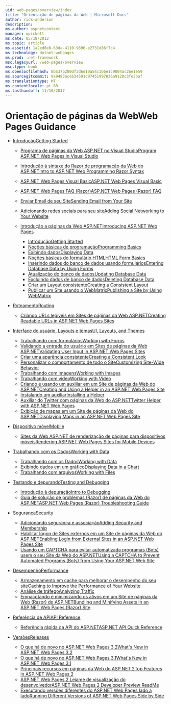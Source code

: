 ```yaml
---
uid: web-pages/overview/index
title: "Orientação de páginas da Web | Microsoft Docs"
author: rick-anderson
description: 
ms.author: aspnetcontent
manager: wpickett
ms.date: 05/18/2012
ms.topic: article
ms.assetid: 1a2ed0e8-63da-4110-9896-e2731d86f7c4
ms.technology: dotnet-webpages
ms.prod: .net-framework
msc.legacyurl: /web-pages/overview
msc.type: book
ms.openlocfilehash: 8b537b200df3d6d10a54c1b6e1c9004ac26e1e59
ms.sourcegitcommit: 9a9483aceb34591c97451997036a9120c3fe2baf
ms.translationtype: MT
ms.contentlocale: pt-BR
ms.lasthandoff: 11/10/2017
---
```

<a name="web-pages-guidance"></a><span data-ttu-id="f1609-102">Orientação de páginas da Web</span><span class="sxs-lookup"><span data-stu-id="f1609-102">Web Pages Guidance</span></span>
====================
- [<span data-ttu-id="f1609-103">Introdução</span><span class="sxs-lookup"><span data-stu-id="f1609-103">Getting Started</span></span>](getting-started/index.md)

    - [<span data-ttu-id="f1609-104">Programa de páginas da Web ASP.NET no Visual Studio</span><span class="sxs-lookup"><span data-stu-id="f1609-104">Program ASP.NET Web Pages in Visual Studio</span></span>](getting-started/program-asp-net-web-pages-in-visual-studio.md)
    - [<span data-ttu-id="f1609-105">Introdução à sintaxe do Razor de programação da Web do ASP.NET</span><span class="sxs-lookup"><span data-stu-id="f1609-105">Intro to ASP.NET Web Programming Razor Syntax</span></span>](getting-started/introducing-razor-syntax-c.md)
    - [<span data-ttu-id="f1609-106">ASP.NET Web Pages Visual Basic</span><span class="sxs-lookup"><span data-stu-id="f1609-106">ASP.NET Web Pages Visual Basic</span></span>](getting-started/introducing-razor-syntax-vb.md)
    - [<span data-ttu-id="f1609-107">ASP.NET Web Pages FAQ (Razor)</span><span class="sxs-lookup"><span data-stu-id="f1609-107">ASP.NET Web Pages (Razor) FAQ</span></span>](getting-started/aspnet-web-pages-razor-faq.md)
    - [<span data-ttu-id="f1609-108">Enviar Email de seu Site</span><span class="sxs-lookup"><span data-stu-id="f1609-108">Sending Email from Your Site</span></span>](getting-started/11-adding-email-to-your-web-site.md)
    - [<span data-ttu-id="f1609-109">Adicionando redes sociais para seu site</span><span class="sxs-lookup"><span data-stu-id="f1609-109">Adding Social Networking to Your Website</span></span>](getting-started/13-adding-social-networking-to-your-web-site.md)
    - [<span data-ttu-id="f1609-110">Introdução a páginas da Web ASP.NET</span><span class="sxs-lookup"><span data-stu-id="f1609-110">Introducing ASP.NET Web Pages</span></span>](getting-started/introducing-aspnet-web-pages-2/index.md)

        - [<span data-ttu-id="f1609-111">Introdução</span><span class="sxs-lookup"><span data-stu-id="f1609-111">Getting Started</span></span>](getting-started/introducing-aspnet-web-pages-2/getting-started.md)
        - [<span data-ttu-id="f1609-112">Noções básicas de programação</span><span class="sxs-lookup"><span data-stu-id="f1609-112">Programming Basics</span></span>](getting-started/introducing-aspnet-web-pages-2/intro-to-web-pages-programming.md)
        - [<span data-ttu-id="f1609-113">Exibindo dados</span><span class="sxs-lookup"><span data-stu-id="f1609-113">Displaying Data</span></span>](getting-started/introducing-aspnet-web-pages-2/displaying-data.md)
        - [<span data-ttu-id="f1609-114">Noções básicas do formulário HTML</span><span class="sxs-lookup"><span data-stu-id="f1609-114">HTML Form Basics</span></span>](getting-started/introducing-aspnet-web-pages-2/form-basics.md)
        - [<span data-ttu-id="f1609-115">Inserindo dados do banco de dados usando formulários</span><span class="sxs-lookup"><span data-stu-id="f1609-115">Entering Database Data by Using Forms</span></span>](getting-started/introducing-aspnet-web-pages-2/entering-data.md)
        - [<span data-ttu-id="f1609-116">Atualização do banco de dados</span><span class="sxs-lookup"><span data-stu-id="f1609-116">Updating Database Data</span></span>](getting-started/introducing-aspnet-web-pages-2/updating-data.md)
        - [<span data-ttu-id="f1609-117">Excluindo dados de banco de dados</span><span class="sxs-lookup"><span data-stu-id="f1609-117">Deleting Database Data</span></span>](getting-started/introducing-aspnet-web-pages-2/deleting-data.md)
        - [<span data-ttu-id="f1609-118">Criar um Layout consistente</span><span class="sxs-lookup"><span data-stu-id="f1609-118">Creating a Consistent Layout</span></span>](getting-started/introducing-aspnet-web-pages-2/layouts.md)
        - [<span data-ttu-id="f1609-119">Publicar um Site usando o WebMatrix</span><span class="sxs-lookup"><span data-stu-id="f1609-119">Publishing a Site by Using WebMatrix</span></span>](getting-started/introducing-aspnet-web-pages-2/publishing.md)
- [<span data-ttu-id="f1609-120">Roteamento</span><span class="sxs-lookup"><span data-stu-id="f1609-120">Routing</span></span>](routing/index.md)

    - [<span data-ttu-id="f1609-121">Criando URLs legíveis em Sites de páginas da Web ASP.NET</span><span class="sxs-lookup"><span data-stu-id="f1609-121">Creating Readable URLs in ASP.NET Web Pages Sites</span></span>](routing/creating-readable-urls-in-aspnet-web-pages-sites.md)
- [<span data-ttu-id="f1609-122">Interface do usuário, Layouts e temas</span><span class="sxs-lookup"><span data-stu-id="f1609-122">UI, Layouts, and Themes</span></span>](ui-layouts-and-themes/index.md)

    - [<span data-ttu-id="f1609-123">Trabalhando com formulários</span><span class="sxs-lookup"><span data-stu-id="f1609-123">Working with Forms</span></span>](ui-layouts-and-themes/4-working-with-forms.md)
    - [<span data-ttu-id="f1609-124">Validando a entrada do usuário em Sites de páginas da Web ASP.NET</span><span class="sxs-lookup"><span data-stu-id="f1609-124">Validating User Input in ASP.NET Web Pages Sites</span></span>](ui-layouts-and-themes/validating-user-input-in-aspnet-web-pages-sites.md)
    - [<span data-ttu-id="f1609-125">Criar uma aparência consistente</span><span class="sxs-lookup"><span data-stu-id="f1609-125">Creating a Consistent Look</span></span>](ui-layouts-and-themes/3-creating-a-consistent-look.md)
    - [<span data-ttu-id="f1609-126">Personalizar o comportamento de todo o Site</span><span class="sxs-lookup"><span data-stu-id="f1609-126">Customizing Site-Wide Behavior</span></span>](ui-layouts-and-themes/18-customizing-site-wide-behavior.md)
    - [<span data-ttu-id="f1609-127">Trabalhando com imagens</span><span class="sxs-lookup"><span data-stu-id="f1609-127">Working with Images</span></span>](ui-layouts-and-themes/9-working-with-images.md)
    - [<span data-ttu-id="f1609-128">Trabalhando com vídeo</span><span class="sxs-lookup"><span data-stu-id="f1609-128">Working with Video</span></span>](ui-layouts-and-themes/10-working-with-video.md)
    - [<span data-ttu-id="f1609-129">Criando e usando um auxiliar em um Site de páginas da Web do ASP.NET</span><span class="sxs-lookup"><span data-stu-id="f1609-129">Creating and Using a Helper in an ASP.NET Web Pages Site</span></span>](ui-layouts-and-themes/creating-and-using-a-helper-in-an-aspnet-web-pages-site.md)
    - [<span data-ttu-id="f1609-130">Instalando um auxiliar</span><span class="sxs-lookup"><span data-stu-id="f1609-130">Installing a Helper</span></span>](ui-layouts-and-themes/installing-helpers.md)
    - [<span data-ttu-id="f1609-131">Auxiliar do Twitter com páginas da Web do ASP.NET</span><span class="sxs-lookup"><span data-stu-id="f1609-131">Twitter Helper with ASP.NET Web Pages</span></span>](ui-layouts-and-themes/twitter-helper.md)
    - [<span data-ttu-id="f1609-132">Exibição de mapas em um Site de páginas da Web do ASP.NET</span><span class="sxs-lookup"><span data-stu-id="f1609-132">Displaying Maps in an ASP.NET Web Pages Site</span></span>](ui-layouts-and-themes/displaying-maps-in-an-aspnet-web-pages-site.md)
- [<span data-ttu-id="f1609-133">Dispositivo móvel</span><span class="sxs-lookup"><span data-stu-id="f1609-133">Mobile</span></span>](mobile/index.md)

    - [<span data-ttu-id="f1609-134">Sites da Web ASP.NET de renderização de páginas para dispositivos móveis</span><span class="sxs-lookup"><span data-stu-id="f1609-134">Rendering ASP.NET Web Pages Sites for Mobile Devices</span></span>](mobile/rendering-aspnet-web-pages-sites-for-mobile-devices.md)
- [<span data-ttu-id="f1609-135">Trabalhando com os Dados</span><span class="sxs-lookup"><span data-stu-id="f1609-135">Working with Data</span></span>](data/index.md)

    - [<span data-ttu-id="f1609-136">Trabalhando com os Dados</span><span class="sxs-lookup"><span data-stu-id="f1609-136">Working with Data</span></span>](data/5-working-with-data.md)
    - [<span data-ttu-id="f1609-137">Exibindo dados em um gráfico</span><span class="sxs-lookup"><span data-stu-id="f1609-137">Displaying Data in a Chart</span></span>](data/7-displaying-data-in-a-chart.md)
    - [<span data-ttu-id="f1609-138">Trabalhando com arquivos</span><span class="sxs-lookup"><span data-stu-id="f1609-138">Working with Files</span></span>](data/working-with-files.md)
- [<span data-ttu-id="f1609-139">Testando e depurando</span><span class="sxs-lookup"><span data-stu-id="f1609-139">Testing and Debugging</span></span>](testing-and-debugging/index.md)

    - [<span data-ttu-id="f1609-140">Introdução à depuração</span><span class="sxs-lookup"><span data-stu-id="f1609-140">Intro to Debugging</span></span>](testing-and-debugging/introduction-to-debugging.md)
    - [<span data-ttu-id="f1609-141">Guia de solução de problemas (Razor) de páginas da Web do ASP.NET</span><span class="sxs-lookup"><span data-stu-id="f1609-141">ASP.NET Web Pages (Razor) Troubleshooting Guide</span></span>](testing-and-debugging/aspnet-web-pages-razor-troubleshooting-guide.md)
- [<span data-ttu-id="f1609-142">Segurança</span><span class="sxs-lookup"><span data-stu-id="f1609-142">Security</span></span>](security/index.md)

    - [<span data-ttu-id="f1609-143">Adicionando segurança e associação</span><span class="sxs-lookup"><span data-stu-id="f1609-143">Adding Security and Membership</span></span>](security/16-adding-security-and-membership.md)
    - [<span data-ttu-id="f1609-144">Habilitar logon de Sites externos em um Site de páginas da Web do ASP.NET</span><span class="sxs-lookup"><span data-stu-id="f1609-144">Enabling Login from External Sites in an ASP.NET Web Pages Site</span></span>](security/enabling-login-from-external-sites-in-an-aspnet-web-pages-site.md)
    - [<span data-ttu-id="f1609-145">Usando um CAPTCHA para evitar automatizada programas (Bots) usem o seu Site da Web do ASP.NET</span><span class="sxs-lookup"><span data-stu-id="f1609-145">Using a CAPTCHA to Prevent Automated Programs (Bots) from Using Your ASP.NET Web Site</span></span>](security/using-a-catpcha-to-prevent-automated-programs-bots-from-using-your-aspnet-web-site.md)
- [<span data-ttu-id="f1609-146">Desempenho</span><span class="sxs-lookup"><span data-stu-id="f1609-146">Performance</span></span>](performance-and-traffic/index.md)

    - [<span data-ttu-id="f1609-147">Armazenamento em cache para melhorar o desempenho do seu site</span><span class="sxs-lookup"><span data-stu-id="f1609-147">Caching to Improve the Performance of Your Website</span></span>](performance-and-traffic/15-caching-to-improve-the-performance-of-your-website.md)
    - [<span data-ttu-id="f1609-148">Análise de tráfego</span><span class="sxs-lookup"><span data-stu-id="f1609-148">Analyzing Traffic</span></span>](performance-and-traffic/14-analyzing-traffic.md)
    - [<span data-ttu-id="f1609-149">Empacotando e minimizando os ativos em um Site de páginas da Web (Razor) do ASP.NET</span><span class="sxs-lookup"><span data-stu-id="f1609-149">Bundling and Minifying Assets in an ASP.NET Web Pages (Razor) Site</span></span>](performance-and-traffic/bundling-and-minifying-assets-in-an-aspnet-web-pages-razor-site.md)
- [<span data-ttu-id="f1609-150">Referência de API</span><span class="sxs-lookup"><span data-stu-id="f1609-150">API Reference</span></span>](api-reference/index.md)

    - [<span data-ttu-id="f1609-151">Referência rápida da API do ASP.NET</span><span class="sxs-lookup"><span data-stu-id="f1609-151">ASP.NET API Quick Reference</span></span>](api-reference/asp-net-web-pages-api-reference.md)
- [<span data-ttu-id="f1609-152">Versões</span><span class="sxs-lookup"><span data-stu-id="f1609-152">Releases</span></span>](releases/index.md)

    - [<span data-ttu-id="f1609-153">O que há de novo no ASP.NET Web Pages 3.2</span><span class="sxs-lookup"><span data-stu-id="f1609-153">What's New in ASP.NET Web Pages 3.2</span></span>](releases/whats-new-in-aspnet-web-pages-32.md)
    - [<span data-ttu-id="f1609-154">O que há de novo no ASP.NET Web Pages 3.1</span><span class="sxs-lookup"><span data-stu-id="f1609-154">What's New in ASP.NET Web Pages 3.1</span></span>](releases/whats-new-aspnet-web-pages-31.md)
    - [<span data-ttu-id="f1609-155">Principais recursos em páginas da Web do ASP.NET 2</span><span class="sxs-lookup"><span data-stu-id="f1609-155">Top Features in ASP.NET Web Pages 2</span></span>](releases/top-features-in-web-pages-2.md)
    - [<span data-ttu-id="f1609-156">ASP.NET Web Pages 2 Leiame de visualização do desenvolvedor</span><span class="sxs-lookup"><span data-stu-id="f1609-156">ASP.NET Web Pages 2 Developer Preview ReadMe</span></span>](releases/aspnet-web-pages-2-developer-preview-readme.md)
    - [<span data-ttu-id="f1609-157">Executando versões diferentes do ASP.NET Web Pages lado a lado</span><span class="sxs-lookup"><span data-stu-id="f1609-157">Running Different Versions of ASP.NET Web Pages Side by Side</span></span>](releases/running-v1-and-v2-sites-side-by-side.md)
